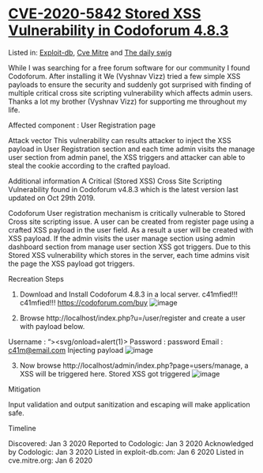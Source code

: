 # [CVE-2020-5842 Stored XSS Vulnerability in Codoforum 4.8.3](https://prasanthk.com/index.php/2020/01/16/cve-2020-5842-stored-xss-vulnerability-in-codoforum-4-8-3/)

Listed in: [Exploit-db](https://www.exploit-db.com/exploits/47876), [Cve Mitre](https://cve.mitre.org/cgi-bin/cvename.cgi?name=CVE-2020-5842) and [The daily swig](https://portswigger.net/daily-swig/codoforum-software-patched-against-stored-xss-vulnerability)

While I was searching for a free forum software for our community I found Codoforum. After installing it We (Vyshnav Vizz) tried a few simple XSS payloads to ensure the security and suddenly got surprised with finding of multiple critical cross site scripting vulnerability which affects admin users. Thanks a lot my brother (Vyshnav Vizz) for supporting me throughout my life.

Affected component : User Registration page

Attack vector
This vulnerability can results attacker to inject the XSS payload in User Registration section and each time admin visits the manage user section from admin panel, the XSS triggers and attacker can able to steal the cookie according to the crafted payload.

Additional information
A Critical (Stored XSS) Cross Site Scripting Vulnerability found in Codoforum v4.8.3 which is the latest version last updated on Oct 29th 2019.

Codoforum User registration mechanism is critically vulnerable to Stored Cross site scripting issue. A user can be created from register page using a crafted XSS payload in the user field. As a result a user will be created with XSS payload.
If the admin visits the user manage section using admin dashboard section from manage user section XSS got triggers. Due to this Stored XSS vulnerability which stores in the server, each time admins visit the page the XSS payload got triggers.

Recreation Steps
1. Download and Install Codoforum 4.8.3 in a local server.
c41mfied!!!
c41mfied!!!
https://codoforum.com/buy
![image](https://user-images.githubusercontent.com/58906808/153190114-b9749d74-87fd-4528-be5f-37b98f389277.png)


2. Browse http://localhost/index.php?u=/user/register and create a user with payload below.

Username : “><svg/onload=alert(1)>
Password : password
Email : c41m@email.com
Injecting payload
![image](https://user-images.githubusercontent.com/58906808/153190180-f2de6db3-2ed5-4e08-a79a-5bafc6aee135.png)


3. Now browse http://localhost/admin/index.php?page=users/manage, a XSS will be triggered here.
Stored XSS got triggered
![image](https://user-images.githubusercontent.com/58906808/153190268-0c06f4bb-d2fa-4e8e-9b7a-f01ccbef2382.png)


Mitigation

Input validation and output sanitization and escaping will make application safe.

Timeline

Discovered: Jan 3 2020
Reported to Codologic: Jan 3 2020
Acknowledged by Codologic: Jan 3 2020
Listed in exploit-db.com: Jan 6 2020
Listed in cve.mitre.org: Jan 6 2020
